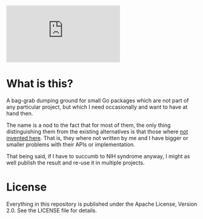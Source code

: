 [![Go Reference](https://pkg.go.dev/badge/gonih.org)](https://pkg.go.dev/gonih.org)

# What is this?

A bag-grab dumping ground for small Go packages which are not part of any
particular project, but which I need occasionally and want to have at hand
then.

The name is a nod to the fact that for most of them, the only thing
distinguishing them from the existing alternatives is that those where
[not invented here](https://en.wikipedia.org/wiki/Not_invented_here). That is,
they where not written by me and I have bigger or smaller problems with their
APIs or implementation.

That being said, if I have to succumb to NIH syndrome anyway, I might as well
publish the result and re-use it in multiple projects.

# License

Everything in this repository is published under the Apache License, Version
2.0. See the LICENSE file for details.
